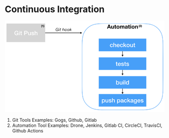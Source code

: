 # Continuous Integration

![ci graph](ci/ci.png)


1. Git Tools Examples: Gogs, Github, Gitlab
2. Automation Tool Examples: Drone, Jenkins, Gitlab CI, CircleCI, TravisCI, Github Actions
